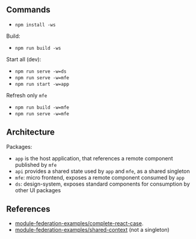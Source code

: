 ## Commands

* `npm install -ws`

Build:
* `npm run build -ws`

Start all (dev):
* `npm run serve -w=ds`
* `npm run serve -w=mfe`
* `npm run start -w=app`

Refresh only `mfe`
* `npm run build -w=mfe`
* `npm run serve -w=mfe`

## Architecture

Packages:
* `app` is the host application, that references a remote component published by `mfe`
* `api` provides a shared state used by `app` and `mfe`, as a shared singleton
* `mfe`: micro frontend, exposes a remote component consumed by `app`
* `ds`: design-system, exposes standard components for consumption by other UI packages


## References
* [module-federation-examples/complete-react-case](https://github.com/module-federation/module-federation-examples/tree/master/complete-react-case).
* [module-federation-examples/shared-context](https://github.com/module-federation/module-federation-examples/tree/master/shared-context) (not a singleton)